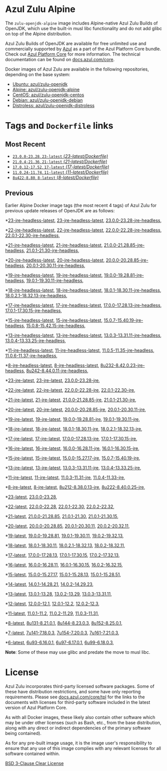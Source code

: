 Azul Zulu Alpine
================

The `zulu-openjdk-alpine` image includes Alpine-native Azul Zulu Builds of OpenJDK, which use the built-in musl libc functionality
and do not add glibc on top of the Alpine distribution.

Azul Zulu Builds of OpenJDK are available for free unlimited use and commercially supported by [Azul][1] as a part of the Azul Platform Core bundle.
Check out [Azul Platform Core][2] for more information. The technical documentation can be found on [docs.azul.com/core][3].

Docker images of Azul Zulu are available in the following repositories, depending on the base system:

  * [Ubuntu: azul/zulu-openjdk][4]
  * [Alpine: azul/zulu-openjdk-alpine][5]
  * [CentOS: azul/zulu-openjdk-centos][6]
  * [Debian: azul/zulu-openjdk-debian][7]
  * [Distroless: azul/zulu-openjdk-distroless][8]

Tags and `Dockerfile` links
===========================

Most Recent
-----------


  * [`23.0.0-23.28`, `23-latest` (*23-latest/Dockerfile)*][34]
  * [`21.0.4-21.36`, `21-latest` (*21-latest/Dockerfile)*][52]
  * [`17.0.12-17.52`, `17-latest` (*17-latest/Dockerfile)*][109]
  * [`11.0.24-11.74`, `11-latest` (*11-latest/Dockerfile)*][240]
  * [`8u422-8.80`, `8-latest` (*8-latest/Dockerfile)*][320]

Previous
--------

Earlier Alpine Docker image tags (the most recent 4 tags) of Azul Zulu for previous update releases of OpenJDK are as follows:


  *[23-jre-headless-latest][11],
  [23-jre-headless-latest][36],
  [23.0.0-23.28-jre-headless][38],
  
  *[22-jre-headless-latest][12],
  [22-jre-headless-latest][41],
  [22.0.0-22.28-jre-headless][44],
  [22.0.1-22.30-jre-headless][48],
  
  
  *[21-jre-headless-latest][13],
  [21-jre-headless-latest][54],
  [21.0.0-21.28.85-jre-headless][56],
  [21.0.1-21.30-jre-headless][58],
  
  
  
  
  
  *[20-jre-headless-latest][14],
  [20-jre-headless-latest][74],
  [20.0.0-20.28.85-jre-headless][76],
  [20.0.1-20.30.11-jre-headless][79],
  
  
  *[19-jre-headless-latest][15],
  [19-jre-headless-latest][86],
  [19.0.0-19.28.81-jre-headless][88],
  [19.0.1-19.30.11-jre-headless][92],
  
  
  *[18-jre-headless-latest][16],
  [18-jre-headless-latest][98],
  [18.0.1-18.30.11-jre-headless][102],
  [18.0.2.1-18.32.13-jre-headless][103],
  
  
  *[17-jre-headless-latest][17],
  [17-jre-headless-latest][110],
  [17.0.0-17.28.13-jre-headless][112],
  [17.0.1-17.30.15-jre-headless][117],
  
  
  
  
  
  
  
  
  
  
  
  
  
  
  
  *[15-jre-headless-latest][18],
  [15-jre-headless-latest][169],
  [15.0.7-15.40.19-jre-headless][181],
  [15.0.8-15.42.15-jre-headless][184],
  
  
  
  *[13-jre-headless-latest][19],
  [13-jre-headless-latest][197],
  [13.0.3-13.31.11-jre-headless][200],
  [13.0.4-13.33.25-jre-headless][205],
  
  
  
  
  
  
  
  
  
  
  
  *[11-jre-headless-latest][20],
  [11-jre-headless-latest][242],
  [11.0.5-11.35-jre-headless][250],
  [11.0.6-11.37-jre-headless][252],
  
  
  
  
  
  
  
  
  
  
  
  
  
  
  
  
  
  
  
  
  
  
  *[8-jre-headless-latest][21],
  [8-jre-headless-latest][321],
  [8u232-8.42.0.23-jre-headless][339],
  [8u242-8.44.0.11-jre-headless][341],
  
  
  
  
  
  
  
  
  
  
  
  
  
  
  
  
  
  
  
  
  
  
  *[23-jre-latest][22],
  [23-jre-latest][35],
  [23.0.0-23.28-jre][39],
  
  *[22-jre-latest][23],
  [22-jre-latest][42],
  [22.0.0-22.28-jre][45],
  [22.0.1-22.30-jre][46],
  
  
  *[21-jre-latest][24],
  [21-jre-latest][53],
  [21.0.0-21.28.85-jre][57],
  [21.0.1-21.30-jre][59],
  
  
  
  
  
  *[20-jre-latest][25],
  [20-jre-latest][75],
  [20.0.0-20.28.85-jre][77],
  [20.0.1-20.30.11-jre][81],
  
  
  *[19-jre-latest][26],
  [19-jre-latest][87],
  [19.0.0-19.28.81-jre][90],
  [19.0.1-19.30.11-jre][91],
  
  
  *[18-jre-latest][27],
  [18-jre-latest][99],
  [18.0.1-18.30.11-jre][100],
  [18.0.2.1-18.32.13-jre][105],
  
  
  *[17-jre-latest][28],
  [17-jre-latest][111],
  [17.0.0-17.28.13-jre][114],
  [17.0.1-17.30.15-jre][116],
  
  
  
  
  
  
  
  
  
  
  
  
  
  
  
  *[16-jre-latest][29],
  [16-jre-latest][161],
  [16.0.0-16.28.11-jre][163],
  [16.0.1-16.30.15-jre][165],
  
  
  *[15-jre-latest][30],
  [15-jre-latest][170],
  [15.0.0-15.27.17-jre][171],
  [15.0.7-15.40.19-jre][182],
  
  
  
  
  *[13-jre-latest][31],
  [13-jre-latest][196],
  [13.0.3-13.31.11-jre][201],
  [13.0.4-13.33.25-jre][203],
  
  
  
  
  
  
  
  
  
  
  
  *[11-jre-latest][32],
  [11-jre-latest][241],
  [11.0.3-11.31-jre][245],
  [11.0.4-11.33-jre][247],
  
  
  
  
  
  
  
  
  
  
  
  
  
  
  
  
  
  
  
  
  
  
  
  
  
  *[8-jre-latest][33],
  [8-jre-latest][322],
  [8u212-8.38.0.13-jre][332],
  [8u222-8.40.0.25-jre][333],
  
  
  
  
  
  
  
  
  
  
  
  
  
  
  
  
  
  
  
  
  
  
  
  
  
  
  *[23-latest][34],
  [23.0.0-23.28][37],
  
  *[22-latest][40],
  [22.0.0-22.28][43],
  [22.0.1-22.30][47],
  [22.0.2-22.32][49],
  
  *[21-latest][52],
  [21.0.0-21.28.85][55],
  [21.0.1-21.30][60],
  [21.0.1-21.30.15][62],
  
  
  
  
  *[20-latest][73],
  [20.0.0-20.28.85][78],
  [20.0.1-20.30.11][80],
  [20.0.2-20.32.11][82],
  
  *[19-latest][85],
  [19.0.0-19.28.81][89],
  [19.0.1-19.30.11][93],
  [19.0.2-19.32.13][94],
  
  *[18-latest][97],
  [18.0.1-18.30.11][101],
  [18.0.2.1-18.32.13][104],
  [18.0.2-18.32.11][107],
  
  *[17-latest][109],
  [17.0.0-17.28.13][113],
  [17.0.1-17.30.15][115],
  [17.0.2-17.32.13][119],
  
  
  
  
  
  
  
  
  
  
  
  
  
  
  *[16-latest][160],
  [16.0.0-16.28.11][162],
  [16.0.1-16.30.15][164],
  [16.0.2-16.32.15][166],
  
  *[15-latest][168],
  [15.0.0-15.27.17][172],
  [15.0.1-15.28.13][173],
  [15.0.1-15.28.51][174],
  
  
  
  
  
  
  
  
  
  
  *[14-latest][192],
  [14.0.1-14.28.21][193],
  [14.0.2-14.29.23][194],
  
  *[13-latest][195],
  [13.0.1-13.28][198],
  [13.0.2-13.29][199],
  [13.0.3-13.31.11][202],
  
  
  
  
  
  
  
  
  
  
  
  
  *[12-latest][236],
  [12.0.0-12.1][237],
  [12.0.1-12.2][238],
  [12.0.2-12.3][239],
  
  *[11-latest][240],
  [11.0.1-11.2][243],
  [11.0.2-11.29][244],
  [11.0.3-11.31][246],
  
  
  
  
  
  
  
  
  
  
  
  
  
  
  
  
  
  
  
  
  
  
  
  
  
  
  *[8-latest][320],
  [8u131-8.21.0.1][323],
  [8u144-8.23.0.3][324],
  [8u152-8.25.0.1][325],
  
  
  
  
  
  
  
  
  
  
  
  
  
  
  
  
  
  
  
  
  
  
  
  
  
  
  
  
  
  
  
  
  
  *[7-latest][408],
  [7u141-7.18.0.3][409],
  [7u154-7.20.0.3][410],
  [7u161-7.21.0.3][411],
  
  
  
  
  
  
  
  
  
  
  
  
  
  
  
  
  
  
  
  
  *[6-latest][431],
  [6u93-6.16.0.1][432],
  [6u97-6.17.0.1][433],
  [6u99-6.18.0.3][434],
  
  
  
  
  **Note**: Some of these may use glibc and predate the move to musl libc.

License
=======

Azul Zulu incorporates third-party licensed software packages. Some of these have distribution restrictions, and some have only reporting requirements. Please see [docs.azul.com/core/tpl][9] for the links to the documents with licenses for third-party software included in the latest version of Azul Platform Core.

As with all Docker images, these likely also contain other software which may be under other licenses (such as Bash, etc., from the base distribution, along with any direct or indirect dependencies of the primary software being contained).

As for any pre-built image usage, it is the image user's responsibility to ensure that any use of this image complies with any relevant licenses for all software contained within.

[BSD 3-Clause Clear License][10]

  [1]: https://www.azul.com/
  [2]: https://www.azul.com/products/core/
  [3]: https://docs.azul.com/core/
  [4]: https://hub.docker.com/r/azul/zulu-openjdk
  [5]: https://hub.docker.com/r/azul/zulu-openjdk-alpine
  [6]: https://hub.docker.com/r/azul/zulu-openjdk-centos
  [7]: https://hub.docker.com/r/azul/zulu-openjdk-debian
  [8]: https://hub.docker.com/r/azul/zulu-openjdk-distroless
  [9]: https://docs.azul.com/core/tpl
  [10]: https://github.com/zulu-openjdk/zulu-openjdk/blob/master/LICENSE.txt


  [11]: https://github.com/zulu-openjdk/zulu-openjdk/blob/master/alpine/23-jre-headless-latest/Dockerfile
  [36]: https://github.com/zulu-openjdk/zulu-openjdk/blob/master/alpine/23-jre-headless-latest/Dockerfile
  [38]: https://github.com/zulu-openjdk/zulu-openjdk/blob/master/alpine/23.0.0-23.28-jre-headless/Dockerfile
  
  [12]: https://github.com/zulu-openjdk/zulu-openjdk/blob/master/alpine/22-jre-headless-latest/Dockerfile
  [41]: https://github.com/zulu-openjdk/zulu-openjdk/blob/master/alpine/22-jre-headless-latest/Dockerfile
  [44]: https://github.com/zulu-openjdk/zulu-openjdk/blob/master/alpine/22.0.0-22.28-jre-headless/Dockerfile
  [48]: https://github.com/zulu-openjdk/zulu-openjdk/blob/master/alpine/22.0.1-22.30-jre-headless/Dockerfile
  
  
  [13]: https://github.com/zulu-openjdk/zulu-openjdk/blob/master/alpine/21-jre-headless-latest/Dockerfile
  [54]: https://github.com/zulu-openjdk/zulu-openjdk/blob/master/alpine/21-jre-headless-latest/Dockerfile
  [56]: https://github.com/zulu-openjdk/zulu-openjdk/blob/master/alpine/21.0.0-21.28.85-jre-headless/Dockerfile
  [58]: https://github.com/zulu-openjdk/zulu-openjdk/blob/master/alpine/21.0.1-21.30-jre-headless/Dockerfile
  
  
  
  
  
  [14]: https://github.com/zulu-openjdk/zulu-openjdk/blob/master/alpine/20-jre-headless-latest/Dockerfile
  [74]: https://github.com/zulu-openjdk/zulu-openjdk/blob/master/alpine/20-jre-headless-latest/Dockerfile
  [76]: https://github.com/zulu-openjdk/zulu-openjdk/blob/master/alpine/20.0.0-20.28.85-jre-headless/Dockerfile
  [79]: https://github.com/zulu-openjdk/zulu-openjdk/blob/master/alpine/20.0.1-20.30.11-jre-headless/Dockerfile
  
  
  [15]: https://github.com/zulu-openjdk/zulu-openjdk/blob/master/alpine/19-jre-headless-latest/Dockerfile
  [86]: https://github.com/zulu-openjdk/zulu-openjdk/blob/master/alpine/19-jre-headless-latest/Dockerfile
  [88]: https://github.com/zulu-openjdk/zulu-openjdk/blob/master/alpine/19.0.0-19.28.81-jre-headless/Dockerfile
  [92]: https://github.com/zulu-openjdk/zulu-openjdk/blob/master/alpine/19.0.1-19.30.11-jre-headless/Dockerfile
  
  
  [16]: https://github.com/zulu-openjdk/zulu-openjdk/blob/master/alpine/18-jre-headless-latest/Dockerfile
  [98]: https://github.com/zulu-openjdk/zulu-openjdk/blob/master/alpine/18-jre-headless-latest/Dockerfile
  [102]: https://github.com/zulu-openjdk/zulu-openjdk/blob/master/alpine/18.0.1-18.30.11-jre-headless/Dockerfile
  [103]: https://github.com/zulu-openjdk/zulu-openjdk/blob/master/alpine/18.0.2.1-18.32.13-jre-headless/Dockerfile
  
  
  [17]: https://github.com/zulu-openjdk/zulu-openjdk/blob/master/alpine/17-jre-headless-latest/Dockerfile
  [110]: https://github.com/zulu-openjdk/zulu-openjdk/blob/master/alpine/17-jre-headless-latest/Dockerfile
  [112]: https://github.com/zulu-openjdk/zulu-openjdk/blob/master/alpine/17.0.0-17.28.13-jre-headless/Dockerfile
  [117]: https://github.com/zulu-openjdk/zulu-openjdk/blob/master/alpine/17.0.1-17.30.15-jre-headless/Dockerfile
  
  
  
  
  
  
  
  
  
  
  
  
  
  
  
  [18]: https://github.com/zulu-openjdk/zulu-openjdk/blob/master/alpine/15-jre-headless-latest/Dockerfile
  [169]: https://github.com/zulu-openjdk/zulu-openjdk/blob/master/alpine/15-jre-headless-latest/Dockerfile
  [181]: https://github.com/zulu-openjdk/zulu-openjdk/blob/master/alpine/15.0.7-15.40.19-jre-headless/Dockerfile
  [184]: https://github.com/zulu-openjdk/zulu-openjdk/blob/master/alpine/15.0.8-15.42.15-jre-headless/Dockerfile
  
  
  
  [19]: https://github.com/zulu-openjdk/zulu-openjdk/blob/master/alpine/13-jre-headless-latest/Dockerfile
  [197]: https://github.com/zulu-openjdk/zulu-openjdk/blob/master/alpine/13-jre-headless-latest/Dockerfile
  [200]: https://github.com/zulu-openjdk/zulu-openjdk/blob/master/alpine/13.0.3-13.31.11-jre-headless/Dockerfile
  [205]: https://github.com/zulu-openjdk/zulu-openjdk/blob/master/alpine/13.0.4-13.33.25-jre-headless/Dockerfile
  
  
  
  
  
  
  
  
  
  
  
  [20]: https://github.com/zulu-openjdk/zulu-openjdk/blob/master/alpine/11-jre-headless-latest/Dockerfile
  [242]: https://github.com/zulu-openjdk/zulu-openjdk/blob/master/alpine/11-jre-headless-latest/Dockerfile
  [250]: https://github.com/zulu-openjdk/zulu-openjdk/blob/master/alpine/11.0.5-11.35-jre-headless/Dockerfile
  [252]: https://github.com/zulu-openjdk/zulu-openjdk/blob/master/alpine/11.0.6-11.37-jre-headless/Dockerfile
  
  
  
  
  
  
  
  
  
  
  
  
  
  
  
  
  
  
  
  
  
  
  [21]: https://github.com/zulu-openjdk/zulu-openjdk/blob/master/alpine/8-jre-headless-latest/Dockerfile
  [321]: https://github.com/zulu-openjdk/zulu-openjdk/blob/master/alpine/8-jre-headless-latest/Dockerfile
  [339]: https://github.com/zulu-openjdk/zulu-openjdk/blob/master/alpine/8u232-8.42.0.23-jre-headless/Dockerfile
  [341]: https://github.com/zulu-openjdk/zulu-openjdk/blob/master/alpine/8u242-8.44.0.11-jre-headless/Dockerfile
  
  
  
  
  
  
  
  
  
  
  
  
  
  
  
  
  
  
  
  
  
  
  [22]: https://github.com/zulu-openjdk/zulu-openjdk/blob/master/alpine/23-jre-latest/Dockerfile
  [35]: https://github.com/zulu-openjdk/zulu-openjdk/blob/master/alpine/23-jre-latest/Dockerfile
  [39]: https://github.com/zulu-openjdk/zulu-openjdk/blob/master/alpine/23.0.0-23.28-jre/Dockerfile
  
  [23]: https://github.com/zulu-openjdk/zulu-openjdk/blob/master/alpine/22-jre-latest/Dockerfile
  [42]: https://github.com/zulu-openjdk/zulu-openjdk/blob/master/alpine/22-jre-latest/Dockerfile
  [45]: https://github.com/zulu-openjdk/zulu-openjdk/blob/master/alpine/22.0.0-22.28-jre/Dockerfile
  [46]: https://github.com/zulu-openjdk/zulu-openjdk/blob/master/alpine/22.0.1-22.30-jre/Dockerfile
  
  
  [24]: https://github.com/zulu-openjdk/zulu-openjdk/blob/master/alpine/21-jre-latest/Dockerfile
  [53]: https://github.com/zulu-openjdk/zulu-openjdk/blob/master/alpine/21-jre-latest/Dockerfile
  [57]: https://github.com/zulu-openjdk/zulu-openjdk/blob/master/alpine/21.0.0-21.28.85-jre/Dockerfile
  [59]: https://github.com/zulu-openjdk/zulu-openjdk/blob/master/alpine/21.0.1-21.30-jre/Dockerfile
  
  
  
  
  
  [25]: https://github.com/zulu-openjdk/zulu-openjdk/blob/master/alpine/20-jre-latest/Dockerfile
  [75]: https://github.com/zulu-openjdk/zulu-openjdk/blob/master/alpine/20-jre-latest/Dockerfile
  [77]: https://github.com/zulu-openjdk/zulu-openjdk/blob/master/alpine/20.0.0-20.28.85-jre/Dockerfile
  [81]: https://github.com/zulu-openjdk/zulu-openjdk/blob/master/alpine/20.0.1-20.30.11-jre/Dockerfile
  
  
  [26]: https://github.com/zulu-openjdk/zulu-openjdk/blob/master/alpine/19-jre-latest/Dockerfile
  [87]: https://github.com/zulu-openjdk/zulu-openjdk/blob/master/alpine/19-jre-latest/Dockerfile
  [90]: https://github.com/zulu-openjdk/zulu-openjdk/blob/master/alpine/19.0.0-19.28.81-jre/Dockerfile
  [91]: https://github.com/zulu-openjdk/zulu-openjdk/blob/master/alpine/19.0.1-19.30.11-jre/Dockerfile
  
  
  [27]: https://github.com/zulu-openjdk/zulu-openjdk/blob/master/alpine/18-jre-latest/Dockerfile
  [99]: https://github.com/zulu-openjdk/zulu-openjdk/blob/master/alpine/18-jre-latest/Dockerfile
  [100]: https://github.com/zulu-openjdk/zulu-openjdk/blob/master/alpine/18.0.1-18.30.11-jre/Dockerfile
  [105]: https://github.com/zulu-openjdk/zulu-openjdk/blob/master/alpine/18.0.2.1-18.32.13-jre/Dockerfile
  
  
  [28]: https://github.com/zulu-openjdk/zulu-openjdk/blob/master/alpine/17-jre-latest/Dockerfile
  [111]: https://github.com/zulu-openjdk/zulu-openjdk/blob/master/alpine/17-jre-latest/Dockerfile
  [114]: https://github.com/zulu-openjdk/zulu-openjdk/blob/master/alpine/17.0.0-17.28.13-jre/Dockerfile
  [116]: https://github.com/zulu-openjdk/zulu-openjdk/blob/master/alpine/17.0.1-17.30.15-jre/Dockerfile
  
  
  
  
  
  
  
  
  
  
  
  
  
  
  
  [29]: https://github.com/zulu-openjdk/zulu-openjdk/blob/master/alpine/16-jre-latest/Dockerfile
  [161]: https://github.com/zulu-openjdk/zulu-openjdk/blob/master/alpine/16-jre-latest/Dockerfile
  [163]: https://github.com/zulu-openjdk/zulu-openjdk/blob/master/alpine/16.0.0-16.28.11-jre/Dockerfile
  [165]: https://github.com/zulu-openjdk/zulu-openjdk/blob/master/alpine/16.0.1-16.30.15-jre/Dockerfile
  
  
  [30]: https://github.com/zulu-openjdk/zulu-openjdk/blob/master/alpine/15-jre-latest/Dockerfile
  [170]: https://github.com/zulu-openjdk/zulu-openjdk/blob/master/alpine/15-jre-latest/Dockerfile
  [171]: https://github.com/zulu-openjdk/zulu-openjdk/blob/master/alpine/15.0.0-15.27.17-jre/Dockerfile
  [182]: https://github.com/zulu-openjdk/zulu-openjdk/blob/master/alpine/15.0.7-15.40.19-jre/Dockerfile
  
  
  
  
  [31]: https://github.com/zulu-openjdk/zulu-openjdk/blob/master/alpine/13-jre-latest/Dockerfile
  [196]: https://github.com/zulu-openjdk/zulu-openjdk/blob/master/alpine/13-jre-latest/Dockerfile
  [201]: https://github.com/zulu-openjdk/zulu-openjdk/blob/master/alpine/13.0.3-13.31.11-jre/Dockerfile
  [203]: https://github.com/zulu-openjdk/zulu-openjdk/blob/master/alpine/13.0.4-13.33.25-jre/Dockerfile
  
  
  
  
  
  
  
  
  
  
  
  [32]: https://github.com/zulu-openjdk/zulu-openjdk/blob/master/alpine/11-jre-latest/Dockerfile
  [241]: https://github.com/zulu-openjdk/zulu-openjdk/blob/master/alpine/11-jre-latest/Dockerfile
  [245]: https://github.com/zulu-openjdk/zulu-openjdk/blob/master/alpine/11.0.3-11.31-jre/Dockerfile
  [247]: https://github.com/zulu-openjdk/zulu-openjdk/blob/master/alpine/11.0.4-11.33-jre/Dockerfile
  
  
  
  
  
  
  
  
  
  
  
  
  
  
  
  
  
  
  
  
  
  
  
  
  
  [33]: https://github.com/zulu-openjdk/zulu-openjdk/blob/master/alpine/8-jre-latest/Dockerfile
  [322]: https://github.com/zulu-openjdk/zulu-openjdk/blob/master/alpine/8-jre-latest/Dockerfile
  [332]: https://github.com/zulu-openjdk/zulu-openjdk/blob/master/alpine/8u212-8.38.0.13-jre/Dockerfile
  [333]: https://github.com/zulu-openjdk/zulu-openjdk/blob/master/alpine/8u222-8.40.0.25-jre/Dockerfile
  
  
  
  
  
  
  
  
  
  
  
  
  
  
  
  
  
  
  
  
  
  
  
  
  
  
  [34]: https://github.com/zulu-openjdk/zulu-openjdk/blob/master/alpine/23-latest/Dockerfile
  [37]: https://github.com/zulu-openjdk/zulu-openjdk/blob/master/alpine/23.0.0-23.28/Dockerfile
  
  [40]: https://github.com/zulu-openjdk/zulu-openjdk/blob/master/alpine/22-latest/Dockerfile
  [43]: https://github.com/zulu-openjdk/zulu-openjdk/blob/master/alpine/22.0.0-22.28/Dockerfile
  [47]: https://github.com/zulu-openjdk/zulu-openjdk/blob/master/alpine/22.0.1-22.30/Dockerfile
  [49]: https://github.com/zulu-openjdk/zulu-openjdk/blob/master/alpine/22.0.2-22.32/Dockerfile
  
  [52]: https://github.com/zulu-openjdk/zulu-openjdk/blob/master/alpine/21-latest/Dockerfile
  [55]: https://github.com/zulu-openjdk/zulu-openjdk/blob/master/alpine/21.0.0-21.28.85/Dockerfile
  [60]: https://github.com/zulu-openjdk/zulu-openjdk/blob/master/alpine/21.0.1-21.30/Dockerfile
  [62]: https://github.com/zulu-openjdk/zulu-openjdk/blob/master/alpine/21.0.1-21.30.15/Dockerfile
  
  
  
  
  [73]: https://github.com/zulu-openjdk/zulu-openjdk/blob/master/alpine/20-latest/Dockerfile
  [78]: https://github.com/zulu-openjdk/zulu-openjdk/blob/master/alpine/20.0.0-20.28.85/Dockerfile
  [80]: https://github.com/zulu-openjdk/zulu-openjdk/blob/master/alpine/20.0.1-20.30.11/Dockerfile
  [82]: https://github.com/zulu-openjdk/zulu-openjdk/blob/master/alpine/20.0.2-20.32.11/Dockerfile
  
  [85]: https://github.com/zulu-openjdk/zulu-openjdk/blob/master/alpine/19-latest/Dockerfile
  [89]: https://github.com/zulu-openjdk/zulu-openjdk/blob/master/alpine/19.0.0-19.28.81/Dockerfile
  [93]: https://github.com/zulu-openjdk/zulu-openjdk/blob/master/alpine/19.0.1-19.30.11/Dockerfile
  [94]: https://github.com/zulu-openjdk/zulu-openjdk/blob/master/alpine/19.0.2-19.32.13/Dockerfile
  
  [97]: https://github.com/zulu-openjdk/zulu-openjdk/blob/master/alpine/18-latest/Dockerfile
  [101]: https://github.com/zulu-openjdk/zulu-openjdk/blob/master/alpine/18.0.1-18.30.11/Dockerfile
  [104]: https://github.com/zulu-openjdk/zulu-openjdk/blob/master/alpine/18.0.2.1-18.32.13/Dockerfile
  [107]: https://github.com/zulu-openjdk/zulu-openjdk/blob/master/alpine/18.0.2-18.32.11/Dockerfile
  
  [109]: https://github.com/zulu-openjdk/zulu-openjdk/blob/master/alpine/17-latest/Dockerfile
  [113]: https://github.com/zulu-openjdk/zulu-openjdk/blob/master/alpine/17.0.0-17.28.13/Dockerfile
  [115]: https://github.com/zulu-openjdk/zulu-openjdk/blob/master/alpine/17.0.1-17.30.15/Dockerfile
  [119]: https://github.com/zulu-openjdk/zulu-openjdk/blob/master/alpine/17.0.2-17.32.13/Dockerfile
  
  
  
  
  
  
  
  
  
  
  
  
  
  
  [160]: https://github.com/zulu-openjdk/zulu-openjdk/blob/master/alpine/16-latest/Dockerfile
  [162]: https://github.com/zulu-openjdk/zulu-openjdk/blob/master/alpine/16.0.0-16.28.11/Dockerfile
  [164]: https://github.com/zulu-openjdk/zulu-openjdk/blob/master/alpine/16.0.1-16.30.15/Dockerfile
  [166]: https://github.com/zulu-openjdk/zulu-openjdk/blob/master/alpine/16.0.2-16.32.15/Dockerfile
  
  [168]: https://github.com/zulu-openjdk/zulu-openjdk/blob/master/alpine/15-latest/Dockerfile
  [172]: https://github.com/zulu-openjdk/zulu-openjdk/blob/master/alpine/15.0.0-15.27.17/Dockerfile
  [173]: https://github.com/zulu-openjdk/zulu-openjdk/blob/master/alpine/15.0.1-15.28.13/Dockerfile
  [174]: https://github.com/zulu-openjdk/zulu-openjdk/blob/master/alpine/15.0.1-15.28.51/Dockerfile
  
  
  
  
  
  
  
  
  
  
  [192]: https://github.com/zulu-openjdk/zulu-openjdk/blob/master/alpine/14-latest/Dockerfile
  [193]: https://github.com/zulu-openjdk/zulu-openjdk/blob/master/alpine/14.0.1-14.28.21/Dockerfile
  [194]: https://github.com/zulu-openjdk/zulu-openjdk/blob/master/alpine/14.0.2-14.29.23/Dockerfile
  
  [195]: https://github.com/zulu-openjdk/zulu-openjdk/blob/master/alpine/13-latest/Dockerfile
  [198]: https://github.com/zulu-openjdk/zulu-openjdk/blob/master/alpine/13.0.1-13.28/Dockerfile
  [199]: https://github.com/zulu-openjdk/zulu-openjdk/blob/master/alpine/13.0.2-13.29/Dockerfile
  [202]: https://github.com/zulu-openjdk/zulu-openjdk/blob/master/alpine/13.0.3-13.31.11/Dockerfile
  
  
  
  
  
  
  
  
  
  
  
  
  [236]: https://github.com/zulu-openjdk/zulu-openjdk/blob/master/alpine/12-latest/Dockerfile
  [237]: https://github.com/zulu-openjdk/zulu-openjdk/blob/master/alpine/12.0.0-12.1/Dockerfile
  [238]: https://github.com/zulu-openjdk/zulu-openjdk/blob/master/alpine/12.0.1-12.2/Dockerfile
  [239]: https://github.com/zulu-openjdk/zulu-openjdk/blob/master/alpine/12.0.2-12.3/Dockerfile
  
  [240]: https://github.com/zulu-openjdk/zulu-openjdk/blob/master/alpine/11-latest/Dockerfile
  [243]: https://github.com/zulu-openjdk/zulu-openjdk/blob/master/alpine/11.0.1-11.2/Dockerfile
  [244]: https://github.com/zulu-openjdk/zulu-openjdk/blob/master/alpine/11.0.2-11.29/Dockerfile
  [246]: https://github.com/zulu-openjdk/zulu-openjdk/blob/master/alpine/11.0.3-11.31/Dockerfile
  
  
  
  
  
  
  
  
  
  
  
  
  
  
  
  
  
  
  
  
  
  
  
  
  
  
  [320]: https://github.com/zulu-openjdk/zulu-openjdk/blob/master/alpine/8-latest/Dockerfile
  [323]: https://github.com/zulu-openjdk/zulu-openjdk/blob/master/alpine/8u131-8.21.0.1/Dockerfile
  [324]: https://github.com/zulu-openjdk/zulu-openjdk/blob/master/alpine/8u144-8.23.0.3/Dockerfile
  [325]: https://github.com/zulu-openjdk/zulu-openjdk/blob/master/alpine/8u152-8.25.0.1/Dockerfile
  
  
  
  
  
  
  
  
  
  
  
  
  
  
  
  
  
  
  
  
  
  
  
  
  
  
  
  
  
  
  
  
  
  [408]: https://github.com/zulu-openjdk/zulu-openjdk/blob/master/alpine/7-latest/Dockerfile
  [409]: https://github.com/zulu-openjdk/zulu-openjdk/blob/master/alpine/7u141-7.18.0.3/Dockerfile
  [410]: https://github.com/zulu-openjdk/zulu-openjdk/blob/master/alpine/7u154-7.20.0.3/Dockerfile
  [411]: https://github.com/zulu-openjdk/zulu-openjdk/blob/master/alpine/7u161-7.21.0.3/Dockerfile
  
  
  
  
  
  
  
  
  
  
  
  
  
  
  
  
  
  
  
  
  [431]: https://github.com/zulu-openjdk/zulu-openjdk/blob/master/alpine/6-latest/Dockerfile
  [432]: https://github.com/zulu-openjdk/zulu-openjdk/blob/master/alpine/6u93-6.16.0.1/Dockerfile
  [433]: https://github.com/zulu-openjdk/zulu-openjdk/blob/master/alpine/6u97-6.17.0.1/Dockerfile
  [434]: https://github.com/zulu-openjdk/zulu-openjdk/blob/master/alpine/6u99-6.18.0.3/Dockerfile
  
  
  
  
  